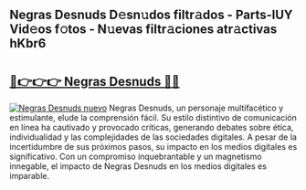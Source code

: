 ## Negras Desnuds D𝚎sn𝚞dos filtr𝚊dos - Parts-lUY Vid𝚎os f𝚘tos - N𝚞evas filtr𝚊ciones atr𝚊ctivas hKbr6

# <h2><a href="http://mb0d5pa.tromn.icu/?c=Negras+Desnuds">🔗👉👉👉 Negras Desnuds 🔗🔗</a></h2>

[![Negras Desnuds nuevo](https://i.imgur.com/pEAQMta.gif)](http://mb0d5pa.tromn.icu/?c=Negras+Desnuds)
Negras Desnuds, un personaje multifacético y estimulante, elude la comprensión fácil. Su estilo distintivo de comunicación en línea ha cautivado y provocado críticas, generando debates sobre ética, individualidad y las complejidades de las sociedades digitales. A pesar de la incertidumbre de sus próximos pasos, su impacto en los medios digitales es significativo. Con un compromiso inquebrantable y un magnetismo innegable, el impacto de Negras Desnuds en los medios digitales es imparable.
